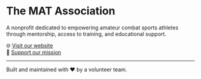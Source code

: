 # The MAT Association

A nonprofit dedicated to empowering amateur combat sports athletes through mentorship, access to training, and educational support.

🌐 [Visit our website](https://www.thematassociation.org)  
🤝 [Support our mission](https://www.zeffy.com/donation-form/donate-to-make-a-difference-17961)

---

Built and maintained with ❤️ by a volunteer team.  

 
